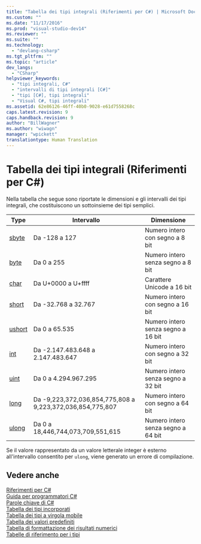 ```yaml
---
title: "Tabella dei tipi integrali (Riferimenti per C#) | Microsoft Docs"
ms.custom: ""
ms.date: "11/17/2016"
ms.prod: "visual-studio-dev14"
ms.reviewer: ""
ms.suite: ""
ms.technology: 
  - "devlang-csharp"
ms.tgt_pltfrm: ""
ms.topic: "article"
dev_langs: 
  - "CSharp"
helpviewer_keywords: 
  - "tipi integrali, C#"
  - "intervalli di tipi integrali [C#]"
  - "tipi [C#], tipi integrali"
  - "Visual C#, tipi integrali"
ms.assetid: 62e86126-46ff-40b0-9028-e61d7558268c
caps.latest.revision: 9
caps.handback.revision: 9
author: "BillWagner"
ms.author: "wiwagn"
manager: "wpickett"
translationtype: Human Translation
---
```

# Tabella dei tipi integrali (Riferimenti per C#)
Nella tabella che segue sono riportate le dimensioni e gli intervalli dei tipi integrali, che costituiscono un sottoinsieme dei tipi semplici.  
  
|Type|Intervallo|Dimensione|  
|----------|----------------|----------------|  
|[sbyte](../../../csharp/language-reference/keywords/sbyte.md)|Da \-128 a 127|Numero intero con segno a 8 bit|  
|[byte](../../../csharp/language-reference/keywords/byte.md)|Da 0 a 255|Numero intero senza segno a 8 bit|  
|[char](../../../csharp/language-reference/keywords/char.md)|Da U\+0000 a U\+ffff|Carattere Unicode a 16 bit|  
|[short](../../../csharp/language-reference/keywords/short.md)|Da \-32.768 a 32.767|Numero intero con segno a 16 bit|  
|[ushort](../../../csharp/language-reference/keywords/ushort.md)|Da 0 a 65.535|Numero intero senza segno a 16 bit|  
|[int](../../../csharp/language-reference/keywords/int.md)|Da \-2.147.483.648 a 2.147.483.647|Numero intero con segno a 32 bit|  
|[uint](../../../csharp/language-reference/keywords/uint.md)|Da 0 a 4.294.967.295|Numero intero senza segno a 32 bit|  
|[long](../../../csharp/language-reference/keywords/long.md)|Da \-9,223,372,036,854,775,808 a 9,223,372,036,854,775,807|Numero intero con segno a 64 bit|  
|[ulong](../../../csharp/language-reference/keywords/ulong.md)|Da 0 a 18,446,744,073,709,551,615|Numero intero senza segno a 64 bit|  
  
 Se il valore rappresentato da un valore letterale integer è esterno all'intervallo consentito per `ulong`, viene generato un errore di compilazione.  
  
## Vedere anche  
 [Riferimenti per C\#](../../../csharp/language-reference/index.md)   
 [Guida per programmatori C\#](../../../csharp/programming-guide/index.md)   
 [Parole chiave di C\#](../../../csharp/language-reference/keywords/index.md)   
 [Tabella dei tipi incorporati](../../../csharp/language-reference/keywords/built-in-types-table.md)   
 [Tabella dei tipi a virgola mobile](../../../csharp/language-reference/keywords/floating-point-types-table.md)   
 [Tabella dei valori predefiniti](../../../csharp/language-reference/keywords/default-values-table.md)   
 [Tabella di formattazione dei risultati numerici](../../../csharp/language-reference/keywords/formatting-numeric-results-table.md)   
 [Tabelle di riferimento per i tipi](../../../csharp/language-reference/keywords/reference-tables-for-types.md)